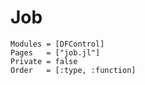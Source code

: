 # Job

```@autodocs
Modules = [DFControl]
Pages   = ["job.jl"]
Private = false
Order   = [:type, :function]
```
